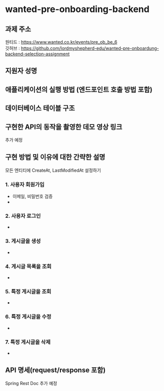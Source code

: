 ﻿# wanted-pre-onboarding-backend

## 과제 주소
원티드 : https://www.wanted.co.kr/events/pre_ob_be_6 <br/>
깃허브 : https://github.com/lordmyshepherd-edu/wanted-pre-onboardung-backend-selection-assignment

## 지원자 성명

## 애플리케이션의 실행 방법 (엔드포인트 호출 방법 포함)



## 데이터베이스 테이블 구조

## 구현한 API의 동작을 촬영한 데모 영상 링크


추가 예정

## 구현 방법 및 이유에 대한 간략한 설명

모든 엔티티에 CreateAt, LastModifiedAt 설정하기

### 1. 사용자 회원가입

* 이메일, 비밀번호 검증
* 
### 2. 사용자 로그인
*
### 3. 게시글을 생성
*
### 4. 게시글 목록을 조회
*
### 5. 특정 게시글을 조회
*
### 6. 특정 게시글을 수정
*
### 7. 특정 게시글을 삭제
*

## API 명세(request/response 포함)

Spring Rest Doc 추가 예정
